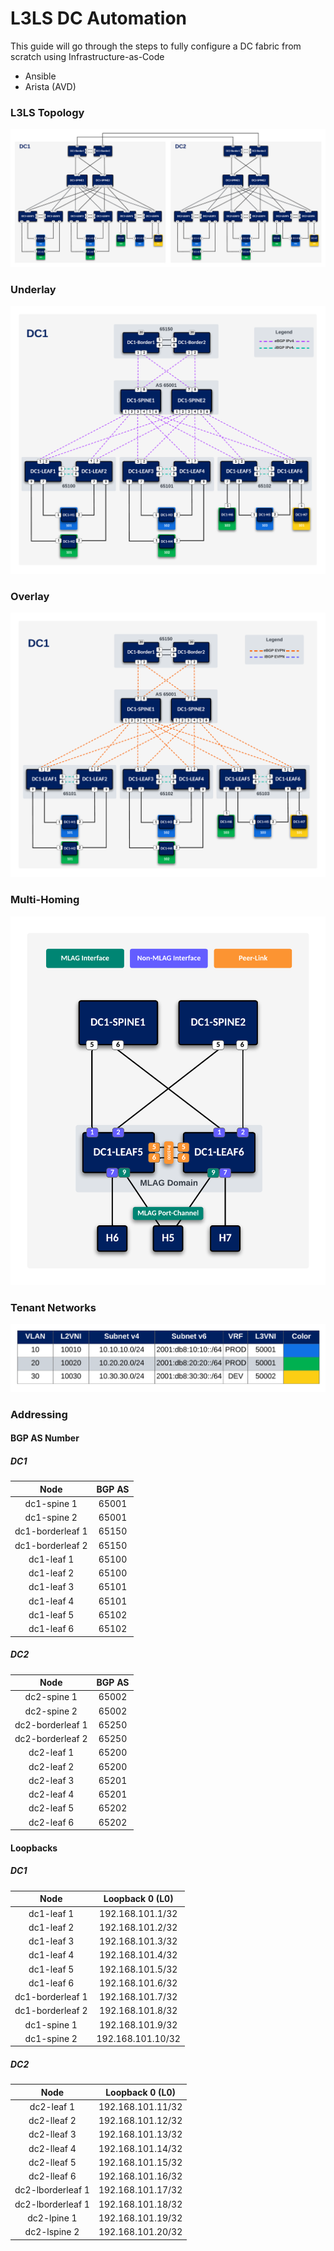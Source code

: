 # L3LS DC Automation

This guide will go through the steps to fully configure a DC fabric from scratch using Infrastructure-as-Code
 - Ansible
 - Arista (AVD) 

### L3LS Topology

<p align="center">
  <img src='Images/Dual-DC_Topology_Physical.png' alt='Arista DC Fabric'/>
</p>

### Underlay

<p align="center">
  <img src='Images/DC1_Underlay.png' alt='Arista DC Fabric'/>
</p>

### Overlay

<p align="center">
  <img src='Images/DC1-Overlay.png' alt='Arista DC Fabric'/>
</p>

### Multi-Homing

<p align="center">
  <img src='Images/dc1_multihoming2.png' alt='Arista DC Fabric'/>
</p>

### Tenant Networks

<p align="center">
  <img src='Images/Tenant_Networks.png' alt='Arista DC Fabric'/>
</p>



### Addressing

#### BGP AS Number

##### DC1

| Node | BGP AS |
|:---:|:---:|
| dc1-spine 1 | 65001 |
| dc1-spine 2 | 65001 |
| dc1-borderleaf 1 | 65150 |
| dc1-borderleaf 2 | 65150 |
| dc1-leaf 1 | 65100 |
| dc1-leaf 2 | 65100 |
| dc1-leaf 3 | 65101 |
| dc1-leaf 4 | 65101 |
| dc1-leaf 5 | 65102 |
| dc1-leaf 6 | 65102 |

##### DC2

| Node | BGP AS |
|:---:|:---:|
| dc2-spine 1 | 65002 |
| dc2-spine 2 | 65002 |
| dc2-borderleaf 1 | 65250 |
| dc2-borderleaf 2 | 65250 |
| dc2-leaf 1 | 65200 |
| dc2-leaf 2 | 65200 |
| dc2-leaf 3 | 65201 |
| dc2-leaf 4 | 65201 |
| dc2-leaf 5 | 65202 |
| dc2-leaf 6 | 65202 |

#### Loopbacks

##### DC1

| Node | Loopback 0 (L0) |
|:---:|:---:|
| dc1-leaf 1 | 192.168.101.1/32 |
| dc1-leaf 2 | 192.168.101.2/32|
| dc1-leaf 3 | 192.168.101.3/32|
| dc1-leaf 4 | 192.168.101.4/32|
| dc1-leaf 5 | 192.168.101.5/32|
| dc1-leaf 6 | 192.168.101.6/32|
| dc1-borderleaf 1 | 192.168.101.7/32| |
| dc1-borderleaf 2 | 192.168.101.8/32| |
| dc1-spine 1 | 192.168.101.9/32 |
| dc1-spine 2 | 192.168.101.10/32|

##### DC2

| Node | Loopback 0 (L0) |
|:---:|:---:|
| dc2-leaf 1 | 192.168.101.11/32 |
| dc2-lleaf 2 | 192.168.101.12/32 |
| dc2-lleaf 3 | 192.168.101.13/32 |
| dc2-lleaf 4 | 192.168.101.14/32 |
| dc2-lleaf 5 | 192.168.101.15/32 |
| dc2-lleaf 6 | 192.168.101.16/32 |
| dc2-lborderleaf 1 | 192.168.101.17/32 |
| dc2-lborderleaf 1 | 192.168.101.18/32 |
| dc2-lpine 1 | 192.168.101.19/32 |
| dc2-lspine 2 | 192.168.101.20/32 |


